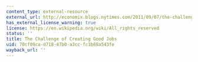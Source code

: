 ```yaml
---
content_type: external-resource
external_url: http://economix.blogs.nytimes.com/2011/09/07/the-challenge-of-creating-good-jobs/
has_external_license_warning: true
license: https://en.wikipedia.org/wiki/All_rights_reserved
status: ''
title: The Challenge of Creating Good Jobs
uid: 70cf09ca-d718-47b0-a3cc-fc1b68a543fe
wayback_url: ''
---
```

